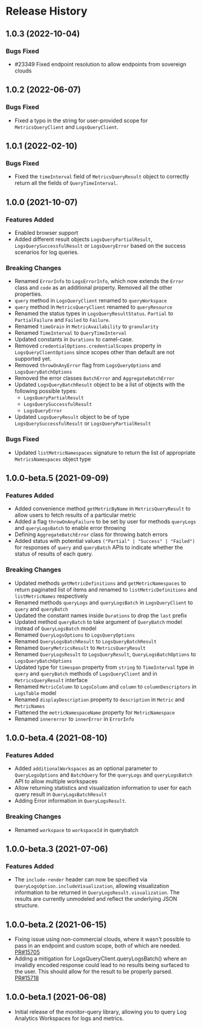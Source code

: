 # Release History

## 1.0.3 (2022-10-04)

### Bugs Fixed

- #23349 Fixed endpoint resolution to allow endpoints from sovereign clouds

## 1.0.2 (2022-06-07)

### Bugs Fixed

- Fixed a typo in the string for user-provided scope for `MetricsQueryClient` and `LogsQueryClient`.
## 1.0.1 (2022-02-10)

### Bugs Fixed

- Fixed the `timeInterval` field of `MetricsQueryResult` object to correctly return all the fields of `QueryTimeInterval`.

## 1.0.0 (2021-10-07)

### Features Added

- Enabled browser support
- Added different result objects `LogsQueryPartialResult`, `LogsQuerySuccessfulResult` or `LogsQueryError` based on the success scenarios for log queries.

### Breaking Changes

- Renamed `ErrorInfo` to `LogsErrorInfo`, which now extends the `Error` class and `code` as an additional property. Removed all the other properties.
- `query` method in `LogsQueryClient` renamed to `queryWorkspace`
- `query` method in `MetricsQueryClient` renamed to `queryResource`
- Renamed the status types in `LogsQueryResultStatus`. `Partial` to `PartialFailure` and `Failed` to `Failure`.
- Renamed `timeGrain` in `MetricAvailability` to `granularity`
- Renamed `TimeInterval` to `QueryTimeInterval`
- Updated constants in `Durations` to camel-case.
- Removed `credentialOptions.credentialScopes` property in `LogsQueryClientOptions` since scopes other than default are not supported yet.
- Removed `throwOnAnyError` flag from `LogsQueryOptions` and `LogsQueryBatchOptions`
- Removed the error classes `BatchError` and `AggregateBatchError`
- Updated `LogsQueryBatchResult` object to be a list of objects with the following possible types:
  - `LogsQueryPartialResult`
  - `LogsQuerySuccessfulResult`
  - `LogsQueryError`
- Updated `LogsQueryResult` object to be of type `LogsQuerySuccessfulResult` or `LogsQueryPartialResult`

### Bugs Fixed

- Updated `listMetricNamespaces` signature to return the list of appropriate `MetricsNamespaces` object type

## 1.0.0-beta.5 (2021-09-09)

### Features Added

- Added convenience method `getMetricByName` in `MetricsQueryResult` to allow users to fetch results of a particular metric
- Added a flag `throwOnAnyFailure` to be set by user for methods `queryLogs` and `queryLogsBatch` to enable error throwing
- Defining `AggregateBatchError` class for throwing batch errors
- Added status with potential values `("Partial" | "Success" | "Failed")` for responses of `query` and `queryBatch` APIs to indicate whether the status of results of each query.

### Breaking Changes

- Updated methods `getMetricDefinitions` and `getMetricNamespaces` to return paginated list of items and renamed to `listMetricDefinitions` and `listMetricNames` respectively
- Renamed methods `queryLogs` and `queryLogsBatch` in `LogsQueryClient` to `query` and `queryBatch`
- Updated the constant names inside `Durations` to drop the `last` prefix
- Updated method `queryBatch` to take argument of `QueryBatch` model instead of `QueryLogsBatch` model
- Renamed `QueryLogsOptions` to `LogsQueryOptions`
- Renamed `QueryLogsBatchResult` to `LogsQueryBatchResult`
- Renamed `QueryMetricsResult` to `MetricsQueryResult`
- Renamed `QueryLogsResult` to `LogsQueryResult`, `QueryLogsBatchOptions` to `LogsQueryBatchOptions`
- Updated type for `timespan` property from `string` to `TimeInterval` type in `query` and `queryBatch` methods of `LogsQueryClient` and in `MetricsQueryResult` interface
- Renamed `MetricColumn` to `LogsColumn` and `column` to `columnDescriptors` in `LogsTable` model
- Renamed `displayDescription` property to `description` in `Metric` and `MetricNames`
- Flattened the `metricNamespaceName` property for `MetricNamespace`
- Renamed `innererror` to `innerError` in `ErrorInfo`

## 1.0.0-beta.4 (2021-08-10)

### Features Added

- Added `additionalWorkspaces` as an optional parameter to `QueryLogsOptions` and `BatchQuery` for the `queryLogs` and `queryLogsBatch` API to allow multiple workspaces
- Allow returning statistics and visualization information to user for each query result in `QueryLogsBatchResult`
- Adding Error information in `QueryLogsResult`.

### Breaking Changes

- Renamed `workspace` to `workspaceId` in querybatch

## 1.0.0-beta.3 (2021-07-06)

### Features Added

- The `include-render` header can now be specified via `QueryLogsOption.includeVisualization`, allowing
  visualization information to be returned in `QueryLogsResult.visualization`. The results are currently
  unmodeled and reflect the underlying JSON structure.

## 1.0.0-beta.2 (2021-06-15)

- Fixing issue using non-commercial clouds, where it wasn't possible to pass in an endpoint and custom
  scope, both of which are needed.
  [PR#15705](https://github.com/Azure/azure-sdk-for-js/pull/15705)
- Adding a mitigation for LogsQueryClient.queryLogsBatch() where an invalidly encoded response could lead
  to no results being surfaced to the user. This should allow for the result to be properly parsed.
  [PR#15718](https://github.com/Azure/azure-sdk-for-js/pull/15718)

## 1.0.0-beta.1 (2021-06-08)

- Initial release of the monitor-query library, allowing you to query Log Analytics Workspaces
  for logs and metrics.
